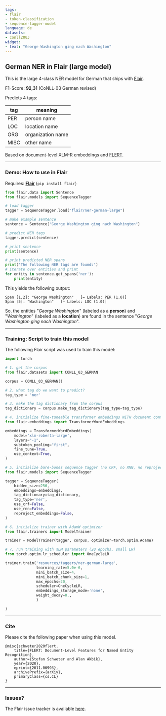 ```yaml
---
tags:
- flair
- token-classification
- sequence-tagger-model
language: de
datasets:
- conll2003
widget:
- text: "George Washington ging nach Washington"
---
```


## German NER in Flair (large model)

This is the large 4-class NER model for German that ships with [Flair](https://github.com/flairNLP/flair/).

F1-Score: **92,31** (CoNLL-03 German revised)

Predicts 4 tags:

| **tag**                        | **meaning** |
|---------------------------------|-----------|
| PER         | person name | 
| LOC         | location name | 
| ORG         | organization name | 
| MISC         | other name | 

Based on document-level XLM-R embeddings and [FLERT](https://arxiv.org/pdf/2011.06993v1.pdf).

---

### Demo: How to use in Flair

Requires: **[Flair](https://github.com/flairNLP/flair/)** (`pip install flair`)

```python
from flair.data import Sentence
from flair.models import SequenceTagger

# load tagger
tagger = SequenceTagger.load("flair/ner-german-large")

# make example sentence
sentence = Sentence("George Washington ging nach Washington")

# predict NER tags
tagger.predict(sentence)

# print sentence
print(sentence)

# print predicted NER spans
print('The following NER tags are found:')
# iterate over entities and print
for entity in sentence.get_spans('ner'):
    print(entity)

```

This yields the following output:
```
Span [1,2]: "George Washington"   [− Labels: PER (1.0)]
Span [5]: "Washington"   [− Labels: LOC (1.0)]
```

So, the entities "*George Washington*" (labeled as a **person**) and "*Washington*" (labeled as a **location**) are found in the sentence "*George Washington ging nach Washington*". 


---

### Training: Script to train this model

The following Flair script was used to train this model: 

```python
import torch

# 1. get the corpus
from flair.datasets import CONLL_03_GERMAN

corpus = CONLL_03_GERMAN()

# 2. what tag do we want to predict?
tag_type = 'ner'

# 3. make the tag dictionary from the corpus
tag_dictionary = corpus.make_tag_dictionary(tag_type=tag_type)

# 4. initialize fine-tuneable transformer embeddings WITH document context
from flair.embeddings import TransformerWordEmbeddings

embeddings = TransformerWordEmbeddings(
    model='xlm-roberta-large',
    layers="-1",
    subtoken_pooling="first",
    fine_tune=True,
    use_context=True,
)

# 5. initialize bare-bones sequence tagger (no CRF, no RNN, no reprojection)
from flair.models import SequenceTagger

tagger = SequenceTagger(
    hidden_size=256,
    embeddings=embeddings,
    tag_dictionary=tag_dictionary,
    tag_type='ner',
    use_crf=False,
    use_rnn=False,
    reproject_embeddings=False,
)

# 6. initialize trainer with AdamW optimizer
from flair.trainers import ModelTrainer

trainer = ModelTrainer(tagger, corpus, optimizer=torch.optim.AdamW)

# 7. run training with XLM parameters (20 epochs, small LR)
from torch.optim.lr_scheduler import OneCycleLR

trainer.train('resources/taggers/ner-german-large',
              learning_rate=5.0e-6,
              mini_batch_size=4,
              mini_batch_chunk_size=1,
              max_epochs=20,
              scheduler=OneCycleLR,
              embeddings_storage_mode='none',
              weight_decay=0.,
              )

)
```



---

### Cite

Please cite the following paper when using this model.

```
@misc{schweter2020flert,
    title={FLERT: Document-Level Features for Named Entity Recognition},
    author={Stefan Schweter and Alan Akbik},
    year={2020},
    eprint={2011.06993},
    archivePrefix={arXiv},
    primaryClass={cs.CL}
}
```

---

### Issues?

The Flair issue tracker is available [here](https://github.com/flairNLP/flair/issues/).
